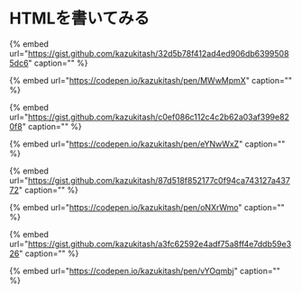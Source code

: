 # HTMLを書いてみる

{% embed url="https://gist.github.com/kazukitash/32d5b78f412ad4ed906db63995085dc6" caption="" %}

{% embed url="https://codepen.io/kazukitash/pen/MWwMpmX" caption="" %}

{% embed url="https://gist.github.com/kazukitash/c0ef086c112c4c2b62a03af399e820f8" caption="" %}

{% embed url="https://codepen.io/kazukitash/pen/eYNwWxZ" caption="" %}

{% embed url="https://gist.github.com/kazukitash/87d518f852177c0f94ca743127a43772" caption="" %}

{% embed url="https://codepen.io/kazukitash/pen/oNXrWmo" caption="" %}

{% embed url="https://gist.github.com/kazukitash/a3fc62592e4adf75a8ff4e7ddb59e326" caption="" %}

{% embed url="https://codepen.io/kazukitash/pen/vYOqmbj" caption="" %}

